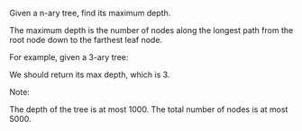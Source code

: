 Given a n-ary tree, find its maximum depth.

The maximum depth is the number of nodes along the longest path from the root node down to the farthest leaf node.

For example, given a 3-ary tree:

 


 

We should return its max depth, which is 3.

 

Note:

The depth of the tree is at most 1000.
The total number of nodes is at most 5000.